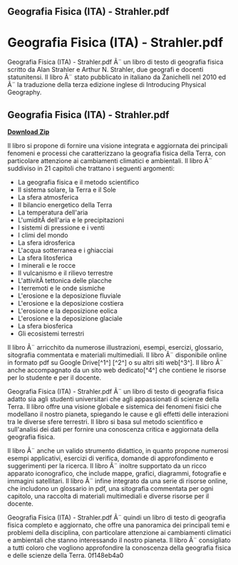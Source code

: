 ## Geografia Fisica (ITA) - Strahler.pdf

  
# Geografia Fisica (ITA) - Strahler.pdf
 
Geografia Fisica (ITA) - Strahler.pdf Ã¨ un libro di testo di geografia fisica scritto da Alan Strahler e Arthur N. Strahler, due geografi e docenti statunitensi. Il libro Ã¨ stato pubblicato in italiano da Zanichelli nel 2010 ed Ã¨ la traduzione della terza edizione inglese di Introducing Physical Geography.
 
## Geografia Fisica (ITA) - Strahler.pdf


[**Download Zip**](https://wahgebolbio.blogspot.com/?download=2tMiRG)

 
Il libro si propone di fornire una visione integrata e aggiornata dei principali fenomeni e processi che caratterizzano la geografia fisica della Terra, con particolare attenzione ai cambiamenti climatici e ambientali. Il libro Ã¨ suddiviso in 21 capitoli che trattano i seguenti argomenti:
 
- La geografia fisica e il metodo scientifico
- Il sistema solare, la Terra e il Sole
- La sfera atmosferica
- Il bilancio energetico della Terra
- La temperatura dell'aria
- L'umiditÃ  dell'aria e le precipitazioni
- I sistemi di pressione e i venti
- I climi del mondo
- La sfera idrosferica
- L'acqua sotterranea e i ghiacciai
- La sfera litosferica
- I minerali e le rocce
- Il vulcanismo e il rilievo terrestre
- L'attivitÃ  tettonica delle placche
- I terremoti e le onde sismiche
- L'erosione e la deposizione fluviale
- L'erosione e la deposizione costiera
- L'erosione e la deposizione eolica
- L'erosione e la deposizione glaciale
- La sfera biosferica
- Gli ecosistemi terrestri

Il libro Ã¨ arricchito da numerose illustrazioni, esempi, esercizi, glossario, sitografia commentata e materiali multimediali. Il libro Ã¨ disponibile online in formato pdf su Google Drive[^1^] [^2^] o su altri siti web[^3^]. Il libro Ã¨ anche accompagnato da un sito web dedicato[^4^] che contiene le risorse per lo studente e per il docente.

Geografia Fisica (ITA) - Strahler.pdf Ã¨ un libro di testo di geografia fisica adatto sia agli studenti universitari che agli appassionati di scienze della Terra. Il libro offre una visione globale e sistemica dei fenomeni fisici che modellano il nostro pianeta, spiegando le cause e gli effetti delle interazioni tra le diverse sfere terrestri. Il libro si basa sul metodo scientifico e sull'analisi dei dati per fornire una conoscenza critica e aggiornata della geografia fisica.
 
Il libro Ã¨ anche un valido strumento didattico, in quanto propone numerosi esempi applicativi, esercizi di verifica, domande di approfondimento e suggerimenti per la ricerca. Il libro Ã¨ inoltre supportato da un ricco apparato iconografico, che include mappe, grafici, diagrammi, fotografie e immagini satellitari. Il libro Ã¨ infine integrato da una serie di risorse online, che includono un glossario in pdf, una sitografia commentata per ogni capitolo, una raccolta di materiali multimediali e diverse risorse per il docente.
 
Geografia Fisica (ITA) - Strahler.pdf Ã¨ quindi un libro di testo di geografia fisica completo e aggiornato, che offre una panoramica dei principali temi e problemi della disciplina, con particolare attenzione ai cambiamenti climatici e ambientali che stanno interessando il nostro pianeta. Il libro Ã¨ consigliato a tutti coloro che vogliono approfondire la conoscenza della geografia fisica e delle scienze della Terra.
 0f148eb4a0

